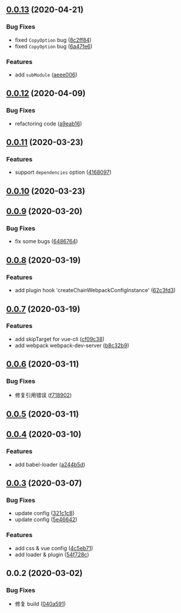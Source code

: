 ## [0.0.13](https://github.com/MicroAppJS/plugin-webpack/compare/v0.0.12...v0.0.13) (2020-04-21)


### Bug Fixes

* fixed `CopyOption` bug ([8c2ff84](https://github.com/MicroAppJS/plugin-webpack/commit/8c2ff840dff625a5efea16bfe427d7c5e8f20109))
* fixed `CopyOption` bug ([6a47fe6](https://github.com/MicroAppJS/plugin-webpack/commit/6a47fe67bd2b30683d9a6f487c5195a2be266591))


### Features

* add `subModule` ([aeee006](https://github.com/MicroAppJS/plugin-webpack/commit/aeee00695450d3bbf5d7c016ad7cb92c4e71008b))

## [0.0.12](https://github.com/MicroAppJS/plugin-webpack/compare/v0.0.11...v0.0.12) (2020-04-09)


### Bug Fixes

* refactoring code ([a9eab16](https://github.com/MicroAppJS/plugin-webpack/commit/a9eab16441d554b270c11f1623fb746af084ee6a))

## [0.0.11](https://github.com/MicroAppJS/plugin-webpack/compare/v0.0.10...v0.0.11) (2020-03-23)


### Features

* support `dependencies` option ([4168097](https://github.com/MicroAppJS/plugin-webpack/commit/4168097fd9e99ea31fcfe612a4848c05c4d89bca))

## [0.0.10](https://github.com/MicroAppJS/plugin-webpack/compare/v0.0.9...v0.0.10) (2020-03-23)

## [0.0.9](https://github.com/MicroAppJS/plugin-webpack/compare/v0.0.8...v0.0.9) (2020-03-20)


### Bug Fixes

* fix some bugs ([6486764](https://github.com/MicroAppJS/plugin-webpack/commit/648676479c631aa20a42de0685d8a80ac847497a))

## [0.0.8](https://github.com/MicroAppJS/plugin-webpack/compare/v0.0.7...v0.0.8) (2020-03-19)


### Features

* add plugin hook 'createChainWebpackConfigInstance' ([62c3fd3](https://github.com/MicroAppJS/plugin-webpack/commit/62c3fd32b31bd9cf3c5847556b9ad16c1ff953a7))

## [0.0.7](https://github.com/MicroAppJS/plugin-webpack/compare/v0.0.6...v0.0.7) (2020-03-19)


### Features

* add skipTarget for vue-cli ([cf09c38](https://github.com/MicroAppJS/plugin-webpack/commit/cf09c384e7aa4505d8d81b07cb6e1dc0029b065c))
* add webpack webpack-dev-server ([b8c32b9](https://github.com/MicroAppJS/plugin-webpack/commit/b8c32b9b9da13a2e107d4f5e14db43c34a58d960))

## [0.0.6](https://github.com/MicroAppJS/plugin-webpack/compare/v0.0.5...v0.0.6) (2020-03-11)


### Bug Fixes

* 修复引用错误 ([f718902](https://github.com/MicroAppJS/plugin-webpack/commit/f7189029f502ddd675de4ff479599f05f3070046))

## [0.0.5](https://github.com/MicroAppJS/plugin-webpack/compare/v0.0.4...v0.0.5) (2020-03-11)

## [0.0.4](https://github.com/MicroAppJS/plugin-webpack/compare/v0.0.3...v0.0.4) (2020-03-10)


### Features

* add babel-loader ([a244b5d](https://github.com/MicroAppJS/plugin-webpack/commit/a244b5d613e7d728b0fea85e0170deba1052baaa))

## [0.0.3](https://github.com/MicroAppJS/plugin-webpack/compare/v0.0.2...v0.0.3) (2020-03-07)


### Bug Fixes

* update config ([321c1c8](https://github.com/MicroAppJS/plugin-webpack/commit/321c1c8a915b67130db8345e2567af7e5c47deaa))
* update config ([5e46642](https://github.com/MicroAppJS/plugin-webpack/commit/5e46642c6e9f63da43ff2d02ca7bcc781cff4343))


### Features

* add css & vue config ([4c5eb71](https://github.com/MicroAppJS/plugin-webpack/commit/4c5eb71358c0a8bb416412039c719158617e084f))
* add loader & plugin ([54f728c](https://github.com/MicroAppJS/plugin-webpack/commit/54f728cbee63a623b2c02ac843465668558e596e))

## 0.0.2 (2020-03-02)


### Bug Fixes

* 修复 build ([040a591](https://github.com/MicroAppJS/plugin-webpack/commit/040a59128ee0cde85b9e114b1609608830ab1506))

